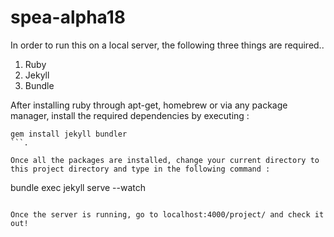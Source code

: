 # spea-alpha18

In order to run this on a local server, the following three things are required..

1. Ruby
2. Jekyll
3. Bundle

After installing ruby through apt-get, homebrew or via any package manager, install the required dependencies by executing :
```
gem install jekyll bundler
```.

Once all the packages are installed, change your current directory to this project directory and type in the following command :
```
bundle exec jekyll serve --watch
```

Once the server is running, go to localhost:4000/project/ and check it out!

